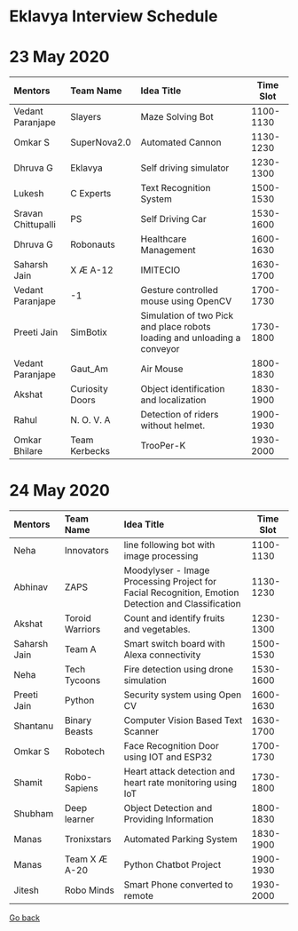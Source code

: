 # Eklavya Interview Schedule

# 23 May 2020

|       Mentors      |    Team Name    |                                Idea Title                                | Time Slot |
|:-------------------|:----------------|:-------------------------------------------------------------------------|-----------|
| Vedant Paranjape   | Slayers         | Maze Solving Bot                                                         | 1100-1130 |
| Omkar S            | SuperNova2.0    | Automated Cannon                                                         | 1130-1230 |
| Dhruva G           | Eklavya         | Self driving simulator                                                   | 1230-1300 |
| Lukesh             | C Experts       | Text Recognition System                                                  | 1500-1530 |
| Sravan Chittupalli | PS              | Self Driving Car                                                         | 1530-1600 |
| Dhruva G           | Robonauts       | Healthcare Management                                                    | 1600-1630 |
| Saharsh Jain       | X Æ A-12        | IMITECIO                                                                 | 1630-1700 |
| Vedant Paranjape   | -1              | Gesture controlled mouse using OpenCV                                    | 1700-1730 |
| Preeti Jain        | SimBotix        | Simulation of two Pick and place robots loading and unloading a conveyor | 1730-1800 |
| Vedant Paranjape   | Gaut_Am         | Air Mouse                                                                | 1800-1830 |
| Akshat             | Curiosity Doors | Object identification and localization                                   | 1830-1900 |
| Rahul              | N. O. V. A      | Detection of riders without helmet.                                      | 1900-1930 |
| Omkar Bhilare      | Team Kerbecks   | TrooPer-K                                                                | 1930-2000 |

# 24 May 2020

|    Mentors   |    Team Name    |                                             Idea Title                                             | Time Slot |
|:-------------|:----------------|:---------------------------------------------------------------------------------------------------|-----------|
| Neha         | Innovators      | line following bot with image processing                                                           | 1100-1130 |
| Abhinav      | ZAPS            | Moodylyser - Image Processing Project for Facial Recognition, Emotion Detection and Classification | 1130-1230 |
| Akshat       | Toroid Warriors | Count and identify fruits and vegetables.                                                          | 1230-1300 |
| Saharsh Jain | Team A          | Smart switch board with Alexa connectivity                                                         | 1500-1530 |
| Neha         | Tech Tycoons    | Fire detection using drone simulation                                                              | 1530-1600 |
| Preeti Jain  | Python          | Security system using Open CV                                                                      | 1600-1630 |
| Shantanu     | Binary Beasts   | Computer Vision Based Text Scanner                                                                 | 1630-1700 |
| Omkar S      | Robotech        | Face Recognition Door using IOT and ESP32                                                          | 1700-1730 |
| Shamit       | Robo-Sapiens    | Heart attack detection and heart rate monitoring using IoT                                         | 1730-1800 |
| Shubham      | Deep learner    | Object Detection and Providing Information                                                         | 1800-1830 |
| Manas        | Tronixstars     | Automated Parking System                                                                           | 1830-1900 |
| Manas        | Team X Æ A-20   | Python Chatbot Project                                                                             | 1900-1930 |
| Jitesh       | Robo Minds      | Smart Phone converted to remote                                                                    | 1930-2000 |

[Go back](index.md)

